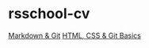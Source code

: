 # rsschool-cv
[Markdown & Git](https://kornas1.github.io/rsschool-cv/cv)
[HTML, CSS & Git Basics](https://kornas1.github.io/rsschool-cv/)

